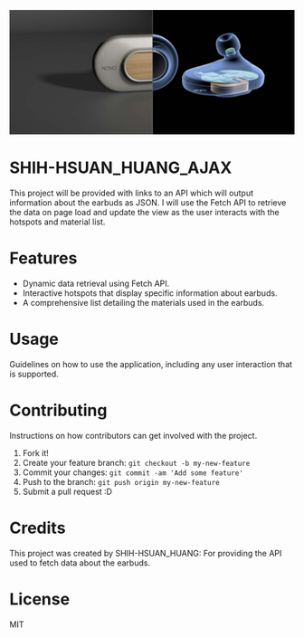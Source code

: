 ![alt text](/images/project-cover.png "Logo Title Text 1")

# SHIH-HSUAN_HUANG_AJAX

This project will be provided with links to an API which will output information about the earbuds as JSON. I will use the Fetch API to retrieve the data on page load and update the view as the user interacts with the hotspots and material list.

# Features

- Dynamic data retrieval using Fetch API.
- Interactive hotspots that display specific information about earbuds.
- A comprehensive list detailing the materials used in the earbuds.


# Usage

Guidelines on how to use the application, including any user interaction that is supported.


# Contributing

Instructions on how contributors can get involved with the project.

1. Fork it!
2. Create your feature branch: `git checkout -b my-new-feature`
3. Commit your changes: `git commit -am 'Add some feature'`
4. Push to the branch: `git push origin my-new-feature`
5. Submit a pull request :D

# Credits

This project was created by SHIH-HSUAN_HUANG: For providing the API used to fetch data about the earbuds.

# License

MIT